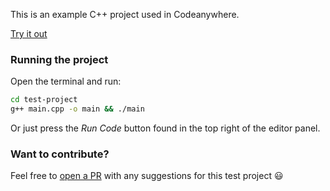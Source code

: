 This is an example C++ project used in Codeanywhere.

[Try it out](https://beta.codeanywhere.com/workspace#https://github.com/Codeanywhere-Templates/cpp)

### Running the project

Open the terminal and run:
```sh
cd test-project
g++ main.cpp -o main && ./main
```
Or just press the *Run Code* button found in the top right of the editor panel.
### Want to contribute?

Feel free to [open a PR](https://github.com/Codeanywhere-Templates/cpp) with any suggestions for this test project 😃 